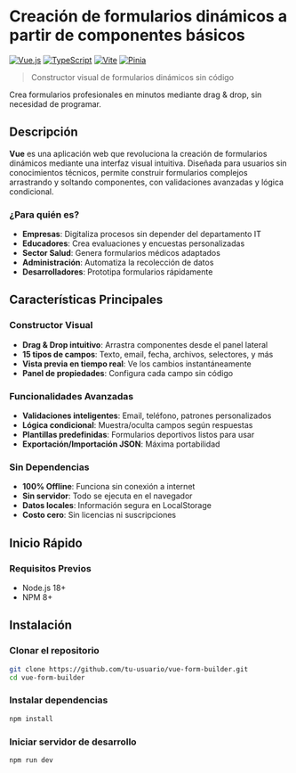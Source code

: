 # Creación de formularios dinámicos a partir de componentes básicos

[![Vue.js](https://img.shields.io/badge/Vue.js-3.3-4FC08D?style=for-the-badge&logo=vue.js&logoColor=white)](https://vuejs.org/)
[![TypeScript](https://img.shields.io/badge/TypeScript-5.0-3178C6?style=for-the-badge&logo=typescript&logoColor=white)](https://www.typescriptlang.org/)
[![Vite](https://img.shields.io/badge/Vite-4.3-646CFF?style=for-the-badge&logo=vite&logoColor=white)](https://vitejs.dev/)
[![Pinia](https://img.shields.io/badge/Pinia-2.1-ffd859?style=for-the-badge&logo=pinia&logoColor=black)](https://pinia.vuejs.org/)

> Constructor visual de formularios dinámicos sin código

Crea formularios profesionales en minutos mediante drag & drop, sin necesidad de programar.

## Descripción

**Vue** es una aplicación web que revoluciona la creación de formularios dinámicos mediante una interfaz visual intuitiva. Diseñada para usuarios sin conocimientos técnicos, permite construir formularios complejos arrastrando y soltando componentes, con validaciones avanzadas y lógica condicional.

### ¿Para quién es?

- **Empresas**: Digitaliza procesos sin depender del departamento IT
- **Educadores**: Crea evaluaciones y encuestas personalizadas  
- **Sector Salud**: Genera formularios médicos adaptados
- **Administración**: Automatiza la recolección de datos
- **Desarrolladores**: Prototipa formularios rápidamente

## Características Principales

### Constructor Visual
- **Drag & Drop intuitivo**: Arrastra componentes desde el panel lateral
- **15 tipos de campos**: Texto, email, fecha, archivos, selectores, y más
- **Vista previa en tiempo real**: Ve los cambios instantáneamente
- **Panel de propiedades**: Configura cada campo sin código

### Funcionalidades Avanzadas
- **Validaciones inteligentes**: Email, teléfono, patrones personalizados
- **Lógica condicional**: Muestra/oculta campos según respuestas
- **Plantillas predefinidas**: Formularios deportivos listos para usar
- **Exportación/Importación JSON**: Máxima portabilidad

### Sin Dependencias
- **100% Offline**: Funciona sin conexión a internet
- **Sin servidor**: Todo se ejecuta en el navegador
- **Datos locales**: Información segura en LocalStorage
- **Costo cero**: Sin licencias ni suscripciones

## Inicio Rápido

### Requisitos Previos
- Node.js 18+ 
- NPM 8+

## Instalación



### Clonar el repositorio
```bash
git clone https://github.com/tu-usuario/vue-form-builder.git
cd vue-form-builder
```
### Instalar dependencias
```bash
npm install
```
### Iniciar servidor de desarrollo
```bash
npm run dev
```
